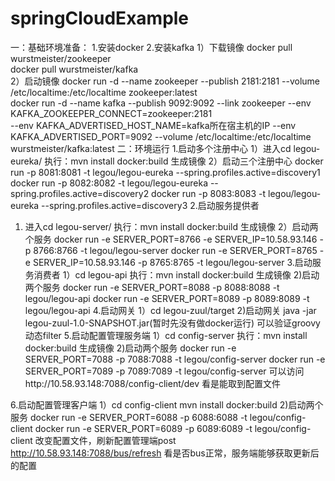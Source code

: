 # springCloudExample

一：基础环境准备：
1.安装docker
2.安装kafka
1）下载镜像
docker pull wurstmeister/zookeeper    
docker pull wurstmeister/kafka    
2）启动镜像
docker run -d --name zookeeper --publish 2181:2181 --volume /etc/localtime:/etc/localtime zookeeper:latest  
docker run -d --name kafka --publish 9092:9092 --link zookeeper --env KAFKA_ZOOKEEPER_CONNECT=zookeeper:2181   
--env KAFKA_ADVERTISED_HOST_NAME=kafka所在宿主机的IP --env KAFKA_ADVERTISED_PORT=9092 --volume /etc/localtime:/etc/localtime   
wurstmeister/kafka:latest
二：环境运行
1.启动多个注册中心
1）进入cd legou-eureka/
执行：mvn install docker:build 生成镜像
2）启动三个注册中心
docker run -p 8081:8081 -t legou/legou-eureka --spring.profiles.active=discovery1
docker run -p 8082:8082 -t legou/legou-eureka --spring.profiles.active=discovery2
docker run -p 8083:8083 -t legou/legou-eureka --spring.profiles.active=discovery3
2.启动服务提供者
1) 进入cd legou-server/
执行：mvn install docker:build 生成镜像
2）启动两个服务
docker run -e SERVER_PORT=8766 -e SERVER_IP=10.58.93.146 -p 8766:8766 -t legou/legou-server
docker run -e SERVER_PORT=8765 -e SERVER_IP=10.58.93.146 -p 8765:8765 -t legou/legou-server
3.启动服务消费者
1）cd legou-api 
执行：mvn install docker:build 生成镜像
2)启动两个服务
docker run -e SERVER_PORT=8088 -p 8088:8088 -t legou/legou-api
docker run -e SERVER_PORT=8089 -p 8089:8089 -t legou/legou-api
4.启动网关
1）cd legou-zuul/target
2)启动网关
java -jar legou-zuul-1.0-SNAPSHOT.jar(暂时先没有做docker运行)
可以验证groovy动态filter
5.启动配置管理服务端
1）cd config-server
执行：mvn install docker:build 生成镜像
2)启动两个服务
docker run -e SERVER_PORT=7088 -p 7088:7088 -t legou/config-server
docker run -e SERVER_PORT=7089 -p 7089:7089 -t legou/config-server
可以访问http://10.58.93.148:7088/config-client/dev 看是能取到配置文件

6.启动配置管理客户端
1）cd config-client
mvn install docker:build
2)启动两个服务
docker run -e SERVER_PORT=6088 -p 6088:6088 -t legou/config-client
docker run -e SERVER_PORT=6089 -p 6089:6089 -t legou/config-client
改变配置文件，刷新配置管理端post http://10.58.93.148:7088/bus/refresh 看是否bus正常，服务端能够获取更新后的配置

